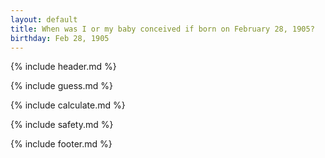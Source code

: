 ```yaml
---
layout: default
title: When was I or my baby conceived if born on February 28, 1905?
birthday: Feb 28, 1905
---
```


{% include header.md %}

{% include guess.md %}

{% include calculate.md %}

{% include safety.md %}

{% include footer.md %}



